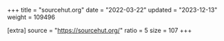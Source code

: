 +++
title = "sourcehut.org"
date = "2022-03-22"
updated = "2023-12-13"
weight = 109496

[extra]
source = "https://sourcehut.org/"
ratio = 5
size = 107
+++
